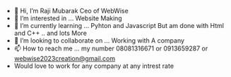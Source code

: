 - 👋 Hi, I’m Raji Mubarak Ceo of WebWise
- 👀 I’m interested in ... Website Making
- 🌱 I’m currently learning ... Pyhton and Javascript But am done with Html and C++ .. and lots More
- 💞️ I’m looking to collaborate on ... Working with A company
- 📫 How to reach me ... my number 08081316671 or 0913659287 or webwise2023creation@gmail.com
- Would love to work for any company at any intrest rate

<!---
WfMubby59/WfMubby59 is a ✨ special ✨ repository because its `README.md` (this file) appears on your GitHub profile.
You can click the Preview link to take a look at your changes.
--->
